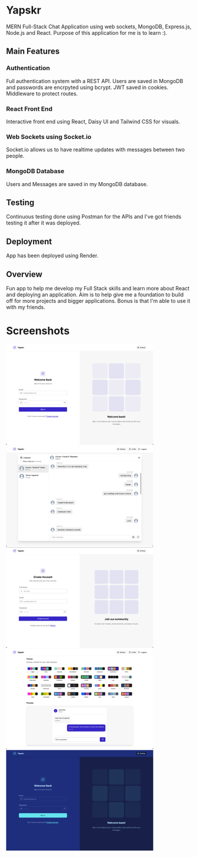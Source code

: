 # Yapskr
MERN Full-Stack Chat Application using web sockets, MongoDB, Express.js, Node.js and React.
Purpose of this application for me is to learn :).

## Main Features

### Authentication
Full authentication system with a REST API. 
Users are saved in MongoDB and passwords are encrpyted using bcrypt.
JWT saved in cookies.
Middleware to protect routes.

### React Front End
Interactive front end using React, Daisy UI and Tailwind CSS for visuals.

### Web Sockets using Socket.io
Socket.io allows us to have realtime updates with messages between two people.

### MongoDB Database
Users and Messages are saved in my MongoDB database.

## Testing
Continuous testing done using Postman for the APIs and I've got friends testing it after it was deployed.

## Deployment
App has been deployed using Render.

## Overview
Fun app to help me develop my Full Stack skills and learn more about React and deploying an application.
Aim is to help give me a foundation to build off for more projects and bigger applications.
Bonus is that I'm able to use it with my friends.

# Screenshots
<p>
  <img src="/screenshots/loginDefault.png" width=400 alt="Login Page">
  <img src="/screenshots/chatExample.png" width=400 alt="Example of a chat">
  <img src="/screenshots/createAccount.png" width=400 alt="Create account page">
  <img src="/screenshots/themes.png" width=400 alt="The themes available from Daisy UI">
  <img src="/screenshots/loginTheme.png" width=400 alt="Example of a theme in use">
</p>
